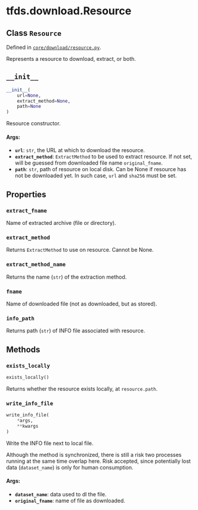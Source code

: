 <div itemscope itemtype="http://developers.google.com/ReferenceObject">
<meta itemprop="name" content="tfds.download.Resource" />
<meta itemprop="path" content="Stable" />
<meta itemprop="property" content="extract_fname"/>
<meta itemprop="property" content="extract_method"/>
<meta itemprop="property" content="extract_method_name"/>
<meta itemprop="property" content="fname"/>
<meta itemprop="property" content="info_path"/>
<meta itemprop="property" content="__init__"/>
<meta itemprop="property" content="exists_locally"/>
<meta itemprop="property" content="write_info_file"/>
</div>

# tfds.download.Resource

## Class `Resource`





Defined in [`core/download/resource.py`](https://github.com/tensorflow/datasets/tree/master/tensorflow_datasets/core/download/resource.py).

Represents a resource to download, extract, or both.

<h2 id="__init__"><code>__init__</code></h2>

``` python
__init__(
    url=None,
    extract_method=None,
    path=None
)
```

Resource constructor.

#### Args:

* <b>`url`</b>: `str`, the URL at which to download the resource.
* <b>`extract_method`</b>: `ExtractMethod` to be used to extract resource. If
    not set, will be guessed from downloaded file name `original_fname`.
* <b>`path`</b>: `str`, path of resource on local disk. Can be None if resource has
    not be downloaded yet. In such case, `url` and `sha256` must be set.



## Properties

<h3 id="extract_fname"><code>extract_fname</code></h3>

Name of extracted archive (file or directory).

<h3 id="extract_method"><code>extract_method</code></h3>

Returns `ExtractMethod` to use on resource. Cannot be None.

<h3 id="extract_method_name"><code>extract_method_name</code></h3>

Returns the name (`str`) of the extraction method.

<h3 id="fname"><code>fname</code></h3>

Name of downloaded file (not as downloaded, but as stored).

<h3 id="info_path"><code>info_path</code></h3>

Returns path (`str`) of INFO file associated with resource.



## Methods

<h3 id="exists_locally"><code>exists_locally</code></h3>

``` python
exists_locally()
```

Returns whether the resource exists locally, at `resource.path`.

<h3 id="write_info_file"><code>write_info_file</code></h3>

``` python
write_info_file(
    *args,
    **kwargs
)
```

Write the INFO file next to local file.

Although the method is synchronized, there is still a risk two processes
running at the same time overlap here. Risk accepted, since potentially lost
data (`dataset_name`) is only for human consumption.

#### Args:

* <b>`dataset_name`</b>: data used to dl the file.
* <b>`original_fname`</b>: name of file as downloaded.



